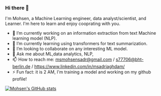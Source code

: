 ### Hi there 👋
I'm Mohsen, a Machine Learning engineer, data analyst/scientist, and Learner. I'm here to learn and enjoy cooprating with you.

- 🔭 I’m currently working on an information extraction from text Machine learning model (NLP).
- 🌱 I’m currently learning using transformers for text summarization.
- 👯 I’m looking to collaborate on any interesting ML model. 
- 💬 Ask me about ML,data analytics, NLP, 
- 📫 How to reach me: msmohsensadr@gmail.com / s77706@bht-berlin.de / https://www.linkedin.com/in/msadriaghdam/
- ⚡ Fun fact: it is 2 AM, I'm training a model and working on my github profile!



[![Mohsen's GitHub stats](https://github-readme-stats.vercel.app/api?username=MSadriAghdam&theme=dark&show_icons=true)](https://github.com/MSadriAghdam/github-readme-stats)
